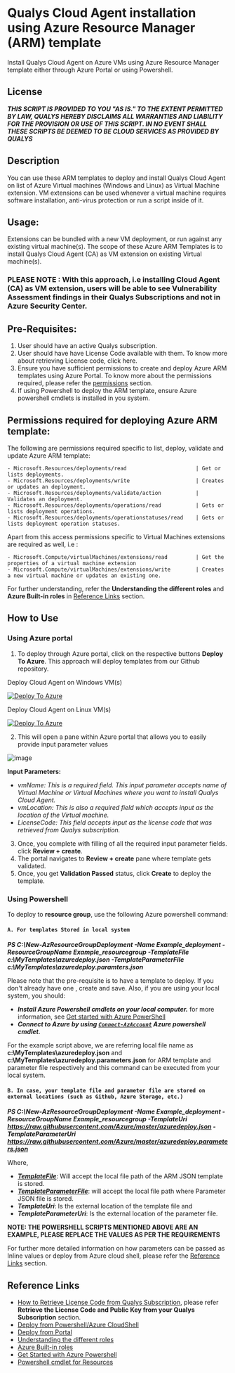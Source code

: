 # Qualys Cloud Agent installation using Azure Resource Manager (ARM) template

Install Qualys Cloud Agent on Azure VMs using Azure Resource Manager template either through Azure Portal or using Powershell.

## License
***THIS SCRIPT IS PROVIDED TO YOU "AS IS." TO THE EXTENT PERMITTED BY LAW, QUALYS HEREBY DISCLAIMS ALL WARRANTIES AND LIABILITY FOR THE PROVISION OR USE OF THIS SCRIPT. IN NO EVENT SHALL THESE SCRIPTS BE DEEMED TO BE CLOUD SERVICES AS PROVIDED BY QUALYS***

## Description
You can use these ARM templates to deploy and install Qualys Cloud Agent on list of Azure Virtual machines (Windows and Linux) as Virtual Machine extension. VM extensions can be used whenever a virtual machine requires software installation, anti-virus protection or run a script inside of it.

## Usage:
Extensions can be bundled with a new VM deployment, or run against any existing virtual machine(s). The scope of these Azure ARM Templates is to install Qualys Cloud Agent (CA) as VM extension on existing Virtual machine(s).

### PLEASE NOTE : With this approach, i.e installing Cloud Agent (CA) as VM extension, users will be able to see Vulnerability Assessment findings in their Qualys Subscriptions and not in Azure Security Center.

## Pre-Requisites:
1. User should have an active Qualys subscription.
2. User should have have License Code available with them. To know more about retrieving License code, click here.
3. Ensure you have sufficient permissions to create and deploy Azure ARM templates using Azure Portal. To know more about the permissions required, please refer the [permissions](https://github.com/Qualys/CloudAgent-Azure-ARMTemplate/blob/master/Readme.md#permissions-required-for-deploying-azure-arm-template) section.
4. If using Powershell to deploy the ARM template, ensure Azure powershell cmdlets is installed in you system.

## Permissions required for deploying Azure ARM template:
The following are permissions required specific to list, deploy, validate and update Azure ARM template:
```
- Microsoft.Resources/deployments/read                      | Get or lists deployments.
- Microsoft.Resources/deployments/write                     | Creates or updates an deployment.
- Microsoft.Resources/deployments/validate/action           | Validates an deployment.
- Microsoft.Resources/deployments/operations/read           | Gets or lists deployment operations.
- Microsoft.Resources/deployments/operationstatuses/read    | Gets or lists deployment operation statuses.
```
Apart from this access permissions specific to Virtual Machines extensions are required as well, i.e :
```
- Microsoft.Compute/virtualMachines/extensions/read         | Get the properties of a virtual machine extension
- Microsoft.Compute/virtualMachines/extensions/write        | Creates a new virtual machine or updates an existing one.
```
For further understanding, refer the **Understanding the different roles** and **Azure Built-in roles** in [Reference Links](https://github.com/Qualys/CloudAgent-Azure-ARMTemplate/blob/master/README.md#reference-links) section.

## How to Use
### Using Azure portal
1. To deploy through Azure portal, click on the respective buttons **Deploy To Azure**. This approach will deploy templates from our Github repository.

Deploy Cloud Agent on Windows VM(s)

[![Deploy To Azure](https://aka.ms/deploytoazurebutton)](https://portal.azure.com/#create/Microsoft.Template/uri/https%3A%2F%2Fraw.githubusercontent.com%2Fqualys%2FCloudAgent-Azure-ARMTemplate%2Fmaster%2FWindowsQCA.json)

Deploy Cloud Agent on Linux VM(s)

[![Deploy To Azure](https://aka.ms/deploytoazurebutton)](https://portal.azure.com/#create/Microsoft.Template/uri/https%3A%2F%2Fraw.githubusercontent.com%2Fqualys%2FCloudAgent-Azure-ARMTemplate%2Fmaster%2FLinuxQCA.json)

2. This will open a pane within Azure portal that allows you to easily provide input parameter values

![image](https://user-images.githubusercontent.com/51158720/93367892-c2676800-f86a-11ea-81d5-51a55d9af7ef.png)

**Input Parameters:**
- *vmName: This is a required field. This input parameter accepts name of Virtual Machine or Virtual Machines where you want to install Qualys Cloud Agent.*
- *vmLocation: This is also a required field which accepts input as the location of the Virtual machine.*
- *LicenseCode: This field accepts input as the license code that was retrieved from Qualys subscription.*

3. Once, you complete with filling of all the required input parameter fields. click **Review + create**.
4. The portal navigates to **Review + create** pane where template gets validated.
5. Once, you get **Validation Passed** status, click **Create** to deploy the template.

### Using Powershell
To deploy to **resource group**, use the following Azure powershell command:

#### `A. For templates Stored in local system`

***PS C:\New-AzResourceGroupDeployment -Name Example_deployment -ResourceGroupName Example_resourcegroup -TemplateFile c:\MyTemplates\azuredeploy.json -TemplateParameterFile c:\MyTemplates\azuredeploy.paramters.json***

Please note that the pre-requisite is to have a template to deploy. If you don't already have one , create and save. Also, if you are using your local system, you should:
- ***Install Azure Powershell cmdlets on your local computer.*** for more information, see [Get started with Azure PowerShell](https://docs.microsoft.com/en-us/powershell/azure/get-started-azureps?view=azps-4.6.1)
- ***Connect to Azure by using [`Connect-AzAccount`](https://docs.microsoft.com/en-us/powershell/module/az.accounts/connect-azaccount?view=azps-4.6.1) Azure powershell cmdlet.***

For the example script above, we are referring local file name as **c:\MyTemplates\azuredeploy.json** and **c:\MyTemplates\azuredeploy.parameters.json** for ARM template and parameter file respectively and this command can be executed from your local system.


#### `B. In case, your template file and parameter file are stored on external locations (such as Github, Azure Storage, etc.)`

***PS C:\New-AzResourceGroupDeployment -Name Example_deployment -ResourceGroupName Example_resourcegroup -TemplateUri https://raw.githubusercontent.com/Azure/master/azuredeploy.json -TemplateParameterUri https://raw.githubusercontent.com/Azure/master/azuredeploy.parameters.json***

Where,
- ***[TemplateFile](https://github.com/Qualys/CloudAgent-Azure-ARMTemplate/tree/master/Example_templates_parameter_file/exampleTemplate.json)***: Will accept the local file path of the ARM JSON template is stored.
- ***[TemplateParameterFile](https://github.com/Qualys/CloudAgent-Azure-ARMTemplate/tree/master/Example_templates_parameter_file/example.parameters.json)***: will accept the local file path where Parameter JSON file is stored.
- ***TemplateUri***: Is the external location of the template file and
- ***TemplateParameterUri***: Is the external location of the parameter file.

**NOTE: THE POWERSHELL SCRIPTS MENTIONED ABOVE ARE AN EXAMPLE, PLEASE REPLACE THE VALUES AS PER THE REQUIREMENTS**

For further more detailed information on how parameters can be passed as Inline values or deploy from Azure cloud shell, please refer the [Reference Links](https://github.com/Qualys/CloudAgent-Azure-ARMTemplate/blob/master/README.md#reference-links) section.

## Reference Links
- [How to Retrieve License Code from Qualys Subscription](https://qualys-secure.force.com/discussions/s/article/000005837#license), please refer **Retrieve the License Code and Public Key from your Qualys Subscription** section.
- [Deploy from Powershell/Azure CloudShell](https://qualys-secure.force.com/discussions/s/article/000005837#license)
- [Deploy from Portal](https://docs.microsoft.com/en-us/azure/azure-resource-manager/templates/deploy-portal)
- [Understanding the different roles](https://docs.microsoft.com/en-us/azure/role-based-access-control/rbac-and-directory-admin-roles#azure-roles)
- [Azure Built-in roles](https://docs.microsoft.com/en-us/azure/role-based-access-control/built-in-roles)
- [Get Started with Azure Powershell](https://docs.microsoft.com/en-us/powershell/azure/get-started-azureps?view=azps-4.6.1)
- [Powershell cmdlet for Resources](https://docs.microsoft.com/en-us/powershell/module/az.resources/?view=azps-4.6.1#resources)
